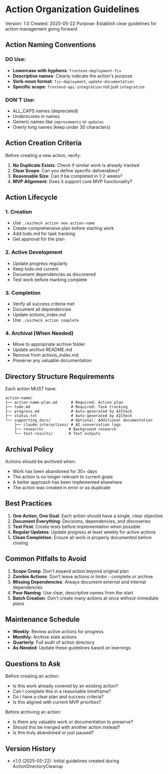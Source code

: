 # Action Organization Guidelines

Version: 1.0
Created: 2025-05-22
Purpose: Establish clear guidelines for action management going forward

## Action Naming Conventions

### DO Use:
- **Lowercase with hyphens**: `frontend-deployment-fix`
- **Descriptive names**: Clearly indicate the action's purpose
- **Verb-noun format**: `fix-deployment`, `update-documentation`
- **Specific scope**: `frontend-api-integration` not just `integration`

### DON'T Use:
- ALL_CAPS names (deprecated)
- Underscores in names
- Generic names like `improvements` or `updates`
- Overly long names (keep under 30 characters)

## Action Creation Criteria

Before creating a new action, verify:

1. **No Duplicate Exists**: Check if similar work is already tracked
2. **Clear Scope**: Can you define specific deliverables?
3. **Reasonable Size**: Can it be completed in 1-2 weeks?
4. **MVP Alignment**: Does it support core MVP functionality?

## Action Lifecycle

### 1. Creation
- Use `./aicheck action new action-name`
- Create comprehensive plan before starting work
- Add todo.md for task tracking
- Get approval for the plan

### 2. Active Development
- Update progress regularly
- Keep todo.md current
- Document dependencies as discovered
- Test work before marking complete

### 3. Completion
- Verify all success criteria met
- Document all dependencies
- Update actions_index.md
- Use `./aicheck action complete`

### 4. Archival (When Needed)
- Move to appropriate archive folder
- Update archive README.md
- Remove from actions_index.md
- Preserve any valuable documentation

## Directory Structure Requirements

Each action MUST have:
```
action-name/
├── action-name-plan.md      # Required: Action plan
├── todo.md                  # Required: Task tracking
├── progress.md              # Auto-generated by AICheck
├── status.txt               # Auto-generated by AICheck
└── supporting_docs/         # Optional: Additional documentation
    ├── claude-interactions/ # AI conversation logs
    ├── research/           # Background research
    └── test-results/       # Test outputs
```

## Archival Policy

Actions should be archived when:
- Work has been abandoned for 30+ days
- The action is no longer relevant to current goals
- A better approach has been implemented elsewhere
- The action was created in error or as duplicate

## Best Practices

1. **One Action, One Goal**: Each action should have a single, clear objective
2. **Document Everything**: Decisions, dependencies, and discoveries
3. **Test First**: Create tests before implementation when possible
4. **Regular Updates**: Update progress at least weekly for active actions
5. **Clean Completion**: Ensure all work is properly documented before closing

## Common Pitfalls to Avoid

1. **Scope Creep**: Don't expand action beyond original plan
2. **Zombie Actions**: Don't leave actions in limbo - complete or archive
3. **Missing Dependencies**: Always document external and internal dependencies
4. **Poor Naming**: Use clear, descriptive names from the start
5. **Batch Creation**: Don't create many actions at once without immediate plans

## Maintenance Schedule

- **Weekly**: Review active actions for progress
- **Monthly**: Archive stale actions
- **Quarterly**: Full audit of action directory
- **As Needed**: Update these guidelines based on learnings

## Questions to Ask

Before creating an action:
- Is this work already covered by an existing action?
- Can I complete this in a reasonable timeframe?
- Do I have a clear plan and success criteria?
- Is this aligned with current MVP priorities?

Before archiving an action:
- Is there any valuable work or documentation to preserve?
- Should this be merged with another action instead?
- Is this truly abandoned or just paused?

## Version History

- v1.0 (2025-05-22): Initial guidelines created during ActionDirectoryCleanup